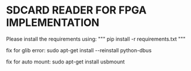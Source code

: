 # SDCARD READER FOR FPGA IMPLEMENTATION
Please install the requirements using:
""" pip install -r requirements.txt """

fix for glib error:
sudo apt-get install --reinstall python-dbus


fix for auto mount:
sudo apt-get install usbmount  
